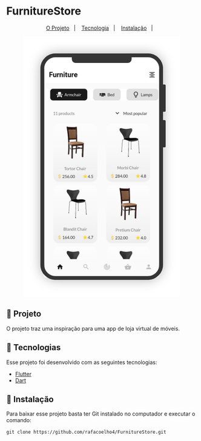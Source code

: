 # FurnitureStore

<p align="center">
  <a href="#-projeto">O Projeto</a>&nbsp;&nbsp;&nbsp;|&nbsp;&nbsp;&nbsp;
  <a href="#-tecnologias">Tecnologia</a>&nbsp;&nbsp;&nbsp;|&nbsp;&nbsp;&nbsp;
  <a href="#-instalação">Instalação</a>&nbsp;&nbsp;&nbsp;|&nbsp;&nbsp;&nbsp;
</p>

<p align="center">
 <img src="furniture_store/home_screen.png" alt="Home Screen" />
</p>

## 📱 Projeto

O projeto traz uma inspiração para uma app de loja virtual de móveis.

## 🚀 Tecnologias

Esse projeto foi desenvolvido com as seguintes tecnologias:

- [Flutter](https://flutter.dev/)
- [Dart](https://dart.dev/)

## 📁 Instalação

Para baixar esse projeto basta ter Git instalado no computador e executar o comando:
```
git clone https://github.com/rafacoelho4/FurnitureStore.git
```
